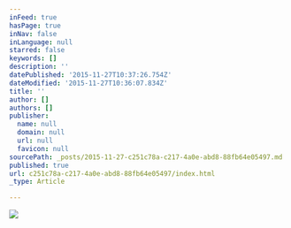 ```yaml
---
inFeed: true
hasPage: true
inNav: false
inLanguage: null
starred: false
keywords: []
description: ''
datePublished: '2015-11-27T10:37:26.754Z'
dateModified: '2015-11-27T10:36:07.834Z'
title: ''
author: []
authors: []
publisher:
  name: null
  domain: null
  url: null
  favicon: null
sourcePath: _posts/2015-11-27-c251c78a-c217-4a0e-abd8-88fb64e05497.md
published: true
url: c251c78a-c217-4a0e-abd8-88fb64e05497/index.html
_type: Article

---
```

![](https://the-grid-user-content.s3-us-west-2.amazonaws.com/704f53d5-11fb-465f-8ad8-90477d261469.jpg)